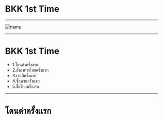 # BKK 1st Time #

---

![name](https://scontent.fkkc2-1.fna.fbcdn.net/v/t1.15752-9/78326865_601446323934668_2973275936260096000_n.png?_nc_cat=111&_nc_eui2=AeHlNvPbKvrAMgvKlnRZDDe12lTIimEc0WbdOiqXBfNaFxu9FehqScipe1NGs3ajBJRga0AGdbb3RTt8zC9PWXtYdBnSxNqM1ECie1I0o3bvFQ&_nc_ohc=usgbaJE-oE4AQlDxBqiqWLqLdKEPhHbYW-Oahsym5_A3Z7m4MvwJF0BDA&_nc_ht=scontent.fkkc2-1.fna&oh=cc8c007d8fc9a55d2b4dafba2f9702b3&oe=5E7CC1E9)

---
# BKK 1st Time 
 - 1.โดนด่าครั้งเเรก
 - 2.สั่งอาหารไทยครั้งเเรก
 - 3.เจอผีครั้งเเรก
 - 4.ซื้อหวยครั้งเเรก
 - 5.ซื้อไทยครั้งเเรก
---
# โดนด่าครั้งเเรก #
